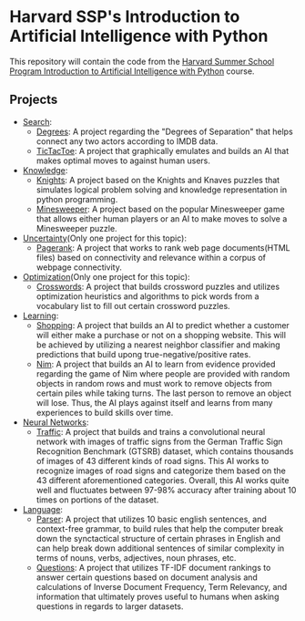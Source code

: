 # Harvard SSP's Introduction to Artificial Intelligence with Python
This repository will contain the code from the [Harvard Summer School Program Introduction to Artificial Intelligence with Python](https://cs50.harvard.edu/summer/ai/2021/#optimization) course.

## Projects
  - [Search](https://github.com/Aryan-Sajith/Harvard_SSP_AI_Python/tree/main/Search):
    - [Degrees](https://github.com/Aryan-Sajith/Harvard_SSP_AI_Python/tree/main/Search/degrees): A project regarding the "Degrees of Separation" that helps connect any two actors according to IMDB data.
    - [TicTacToe](https://github.com/Aryan-Sajith/Harvard_SSP_AI_Python/tree/main/Search/tictactoe): A project that graphically emulates and builds an AI that makes optimal moves to against human users.
  - [Knowledge](https://github.com/Aryan-Sajith/Harvard_SSP_AI_Python/tree/main/Knowledge):
    - [Knights](https://github.com/Aryan-Sajith/Harvard_SSP_AI_Python/tree/main/Knowledge/knights): A project based on the Knights and Knaves puzzles that simulates logical problem solving and knowledge representation in python programming.
    - [Minesweeper](https://github.com/Aryan-Sajith/Harvard_SSP_AI_Python/tree/main/Knowledge/minesweeper): A project based on the popular Minesweeper game that allows either human players or an AI to make moves to solve a Minesweeper puzzle.
  - [Uncertainty](https://github.com/Aryan-Sajith/Harvard_SSP_AI_Python/tree/main/Uncertainty/pagerank)(Only one project for this  topic):
    - [Pagerank](https://github.com/Aryan-Sajith/Harvard_SSP_AI_Python/tree/main/Uncertainty/pagerank): A project that works to rank web page documents(HTML files) based on connectivity and relevance within a corpus of webpage connectivity.
  - [Optimization](https://github.com/Aryan-Sajith/Harvard_SSP_AI_Python/tree/main/Optimization/crossword)(Only one project for this topic):
    - [Crosswords](https://github.com/Aryan-Sajith/Harvard_SSP_AI_Python/tree/main/Optimization/crossword): A project that builds crossword puzzles and utilizes optimization heuristics and algorithms to pick words from a vocabulary list to fill out certain crossword puzzles.
  - [Learning](https://github.com/Aryan-Sajith/Harvard_SSP_AI_Python/tree/main/Learning):
    - [Shopping](https://github.com/Aryan-Sajith/Harvard_SSP_AI_Python/tree/main/Learning/shopping): A project that builds an AI to predict whether a customer will either make a purchase or not on a shopping website. This will be achieved by utilizing a nearest neighbor classifier and making predictions that build upong true-negative/positive rates.
    - [Nim](https://github.com/Aryan-Sajith/Harvard_SSP_AI_Python/tree/main/Learning/nim): A project that builds an AI to learn from evidence provided regarding the game of Nim where people are provided with random objects in random rows and must work to remove objects from certain piles while taking turns. The last person to remove an object will lose. Thus, the AI plays against itself and learns from many experiences to build skills over time.
  - [Neural Networks](https://github.com/Aryan-Sajith/Harvard_SSP_AI_Python/tree/main/Neural%20Networks/traffic):
    - [Traffic](https://github.com/Aryan-Sajith/Harvard_SSP_AI_Python/blob/main/Neural%20Networks/traffic/traffic.py): A project that builds and trains a convolutional neural network with images of traffic signs from the German Traffic Sign Recognition Benchmark (GTSRB) dataset, which contains thousands of images of 43 different kinds of road signs. This AI works to recognize images of road signs and categorize them based on the 43 different aforementioned categories. Overall, this AI works quite well and fluctuates between 97-98% accuracy after training about 10 times on portions of the dataset.
  - [Language](https://github.com/Aryan-Sajith/Harvard_SSP_AI_Python/tree/main/Language):
    - [Parser](https://github.com/Aryan-Sajith/Harvard_SSP_AI_Python/tree/main/Language/parser): A project that utilizes 10 basic english sentences, and context-free grammar, to build rules that help the computer break down the synctactical structure of certain phrases in English and can help break down additional sentences of similar complexity in terms of nouns, verbs, adjectives, noun phrases, etc.
    - [Questions](https://github.com/Aryan-Sajith/Harvard_SSP_AI_Python/tree/main/Language/questions): A project that utilizes TF-IDF document rankings to answer certain questions based on document analysis and calculations of Inverse Document Frequency, Term Relevancy, and information that ultimately proves useful to humans when asking questions in regards to larger datasets.
